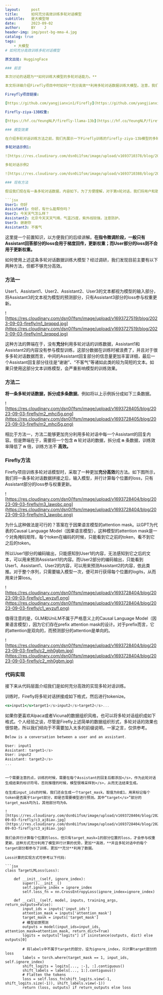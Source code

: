 ```yaml
---
layout:     post
title:      如何充分高效训练多轮对话模型
subtitle:   是大模型呀
date:       2023-09-02
author:     BY    J
header-img: img/post-bg-mma-4.jpg
catalog: true
tags:
    - 大模型
# 如何充分高效训练多轮对话模型

原文出处: HuggingFace

### 前言

本次讨论的话题为**如何训练大模型的多轮对话能力。**

本文将详细介绍Firefly项目中时如何**充分高效**利用多轮对话数据训练大模型。注意，我们重点圈出了【充分】和【高效】两个关键词，这是Firefly项目训练多轮对话的特点。

Fireyfly项目链接:

[https://github.com/yangjianxin1/Firefly](https://github.com/yangjianxin1/Firefly)

Firefly-ziya-13B权重:

[https://hf.co/YeungNLP/firefly-llama-13b](https://hf.co/YeungNLP/firefly-llama-13b)

### 模型效果

在介绍多轮对话训练方法之前，我们先展示一下Firefly训练的firefly-ziya-13b模型的多轮对话效果。以下回复均为模型生成，未经过人为修改。

多轮对话示例1:

![https://res.cloudinary.com/dsn0i1fsm/image/upload/v1693710378/blog/2023-09-03-firefly/fire-chat-1_utcqzn.png](https://res.cloudinary.com/dsn0i1fsm/image/upload/v1693710378/blog/2023-09-03-firefly/fire-chat-1_utcqzn.png)

多轮对话示例2 

![https://res.cloudinary.com/dsn0i1fsm/image/upload/v1693710388/blog/2023-09-03-firefly/fire-chat-2_bbjfzq.png](https://res.cloudinary.com/dsn0i1fsm/image/upload/v1693710388/blog/2023-09-03-firefly/fire-chat-2_bbjfzq.png)

### 现有方法

假设我们现在有一条多轮对话数据，内容如下。为了方便理解，对于第n轮对话，我们将用户和助手对应的输入设为Usern和Assistantn。

```jsx
User1: 你好
Assistant1: 你好，有什么能帮你吗？
User2: 今天天气怎么样？
Assistant2: 北京今天天天气晴，气温25度，紫外线较强，注意防护。
User3: 谢谢你
Assistant3: 不客气
```

这里提一个前置知识，以方便我们的后续讲解。**在指令微调阶段，一般只有Assistant回答部分的loss会用于梯度回传，更新权重；而User部分的loss则不会用于更新权重。**

如何使用上述这条多轮对话数据训练大模型？经过调研，我们发现目前主要有以下两种方法，但都不够充分高效。

### 方法一

User1、Assistant1、User2、Assistant2、User3的文本都视为模型的输入部分，将Assistant3的文本视为模型的预测部分，只有Assistant3部分的loss参与权重更新。

![https://res.cloudinary.com/dsn0i1fsm/image/upload/v1693727519/blog/2023-09-03-firefly/m1_brqppd.jpg](https://res.cloudinary.com/dsn0i1fsm/image/upload/v1693727519/blog/2023-09-03-firefly/m1_brqppd.jpg)

这种方法的弊端在于，没有**充分**利用多轮对话的训练数据，Assistant1和Assistant2的内容没有参与模型训练，这部分数据在训练时被浪费了，并且对于很多多轮对话数据而言，中间的Assistant回复部分的信息量更加丰富详细，最后一个Assistant回复部分往往是“谢谢”、“不客气”等诸如此类的较为简短的文本。如果只使用这部分文本训练模型，会严重影响模型的训练效果。

### 方法二

**将一条多轮对话数据，拆分成多条数据**。例如将以上示例拆分成如下三条数据。

![https://res.cloudinary.com/dsn0i1fsm/image/upload/v1693728405/blog/2023-09-03-firefly/m2_mhci5g.png](https://res.cloudinary.com/dsn0i1fsm/image/upload/v1693728405/blog/2023-09-03-firefly/m2_mhci5g.png)

相比于方法一，方法二能够更加充分利用多轮对话中每一个Assistant的回复内容。但是弊端在于，需要将一个包含 **n** 轮对话的数据，拆分成 **n** 条数据，训练效率降低了 **n** 倍，训练方法不 **高效。**

### **Firefly方法**

Firefly项目训练多轮对话模型时，采取了一种更加**充分高效**的方法。如下图所示，我们将一条多轮对话数据拼接之后，输入模型，并行计算每个位置的loss，只有Assistant部分的loss参与权重更新。

![https://res.cloudinary.com/dsn0i1fsm/image/upload/v1693728404/blog/2023-09-03-firefly/m3_lawobc.png](https://res.cloudinary.com/dsn0i1fsm/image/upload/v1693728404/blog/2023-09-03-firefly/m3_lawobc.png)

为什么这种做法是可行的？答案在于因果语言模型的attention mask。以GPT为代表的Causal Language Model（因果语言模型），这种模型的attention mask是一个对角掩码矩阵，每个token在编码的时候，只能看到它之前的token，看不到它之后的token。

所以User1部分的编码输出，只能感知到User1的内容，无法感知到它之后的文本，可以用来预测Assistant1的内容。而User2部分的编码输出，只能看到User1、Assistant1、User2的内容，可以用来预测Assistant2的内容，依此类推。对于整个序列，只需要输入模型一次，便可并行获得每个位置的logits，从而用来计算loss。

![https://res.cloudinary.com/dsn0i1fsm/image/upload/v1693728404/blog/2023-09-03-firefly/c1_wyzufl.png](https://res.cloudinary.com/dsn0i1fsm/image/upload/v1693728404/blog/2023-09-03-firefly/c1_wyzufl.png)

值得注意的是，GLM和UniLM不属于严格意义上的Causal Language Model（因果语言模型），因为它们存在prefix attention mask的设计。对于prefix而言，它的attention是双向的，而预测部分的attention是单向的。

![https://res.cloudinary.com/dsn0i1fsm/image/upload/v1693728404/blog/2023-09-03-firefly/c2_mh0gbm.jpg](https://res.cloudinary.com/dsn0i1fsm/image/upload/v1693728404/blog/2023-09-03-firefly/c2_mh0gbm.jpg)

### **代码实现**

接下来从代码层面介绍我们是如何充分高效的实现多轮对话训练。

训练时，Firefly将多轮对话拼接成如下格式，然后进行tokenize。

```jsx
<s>input1</s>target1</s>input2</s>target2</s>...
```

如果你更喜欢Alpaca或者Vicuna的数据组织风格，也可以将多轮对话组织成如下格式。个人经验之谈，尽管是Firefly上述简单的数据组织形式，多轮对话的效果也很惊艳，所以我们倾向于不需要加入太多的前缀说明，一家之言，仅供参考。

```jsx
Below is a conversation between a user and an assistant.

User: input1
Assistant: target1</s>
User: input2
Assistant: target2</s>
...
```

```

一个需要注意的点，训练的时候，需要在每个Assistant的回复后都添加</s>，作为此轮对话生成结束的标识符号。否则推理的时候，模型很难采样到</s>，从而无法结束生成。

在生成input_ids的时候，我们还会生成一个target_mask，取值为0或1，用来标记每个token是否属于target部分，即是否需要模型进行预测。其中“target</s>”部分的target_mask均为1，其他部分均为0。

![https://res.cloudinary.com/dsn0i1fsm/image/upload/v1693728404/blog/2023-09-03-firefly/c3_aj8iav.jpg](https://res.cloudinary.com/dsn0i1fsm/image/upload/v1693728404/blog/2023-09-03-firefly/c3_aj8iav.jpg)

我们会并行计算每个位置的loss，但只有target_mask=1的部分位置的loss，才会参与权重更新。这种方式充分利用了模型并行计算的优势，更加**高效，**并且多轮对话中的每个target部分都参与了训练，更加**充分**利用了数据。

Loss计算的实现方式可参考以下代码:

```jsx
class TargetLMLoss(Loss):

    def __init__(self, ignore_index):
        super().__init__()
        self.ignore_index = ignore_index
        self.loss_fn = nn.CrossEntropyLoss(ignore_index=ignore_index)

    def __call__(self, model, inputs, training_args, return_outputs=False):
        input_ids = inputs['input_ids']
        attention_mask = inputs['attention_mask']
        target_mask = inputs['target_mask']
        # 模型前馈预测
        outputs = model(input_ids=input_ids, attention_mask=attention_mask, return_dict=True)
        logits = outputs["logits"] if isinstance(outputs, dict) else outputs[0]

        # 将labels中不属于target的部分，设为ignore_index，只计算target部分的loss
        labels = torch.where(target_mask == 1, input_ids, self.ignore_index)
        shift_logits = logits[..., :-1, :].contiguous()
        shift_labels = labels[..., 1:].contiguous()
        # Flatten the tokens
        loss = self.loss_fn(shift_logits.view(-1, shift_logits.size(-1)), shift_labels.view(-1))
        return (loss, outputs) if return_outputs else loss
```
